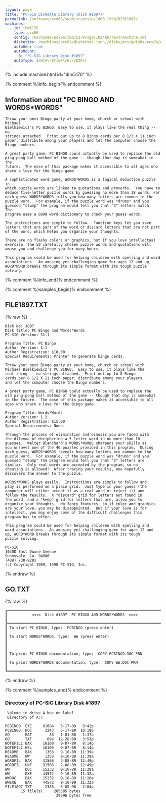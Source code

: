 ```yaml
---
layout: page
title: "PC-SIG Diskette Library (Disk #1897)"
permalink: /software/pcx86/sw/misc/pcsig/1000-1999/DISK1897/
machines:
  - id: ibm5170
    type: pcx86
    config: /machines/pcx86/ibm/5170/cga/1024kb/rev3/machine.xml
    diskettes: /machines/pcx86/diskettes.json,/disks/pcsigdisks/pcx86/diskettes.json
    autoGen: true
    autoMount:
      B: "PC-SIG Library Disk #1897"
    autoType: $date\r$time\rB:\rDIR\r
---
```


{% include machine.html id="ibm5170" %}

{% comment %}info_begin{% endcomment %}

## Information about "PC BINGO AND WORDS*WORDS"

    Throw your next Bingo party at your home, church or school with Michael
    Bielkiewicz's PC BINGO. Easy to use, it plays like the real thing -- no
    strings attached.  Print out up to 8 Bingo cards per 8 1/2 X 11 inch
    paper, distribute among your players and let the computer choose the
    Bingo numbers.
    
    A great party game, PC BINGO could actually be used to replace the old
    ping-pong ball method of the game -- though that day is somewhat in the
    future.  The ease of this package makes it accessible to all ages who
    share a love for the Bingo game.
    
    A sophisticated word game, WORDS*WORDS is a logical deduction puzzle in
    which puzzle words are linked to quotations and proverbs.  You have to
    deduce five-letter puzzle words by guessing no more than 18 words. For
    each guess WORDS*WORDS tells you how many letters are common to the
    puzzle word.  For example, if the puzzle word was "drums" and you
    guessed "stump" the program would tell you that "3" letters match.  The
    program uses a 6000 word dictionary to check your guess words.
    
    The instructions are simple to follow.  Function keys let you save
    letters that are part of the word or discard letters that are not part
    of the word, which helps you organize your thoughts.
    
    There are no flashy colors or graphics, but if you love intellectual
    exercise, the 50 carefully chosen puzzle words and quotations will
    amuse you and challenge you for many hours.
    
    This program could be used for helping children with spelling and word
    associations.  An amusing yet challenging game for ages 12 and up,
    WORD*WORD breaks through its simple format with its tough puzzle
    solving.
{% comment %}info_end{% endcomment %}

{% comment %}samples_begin{% endcomment %}

## FILE1897.TXT

{% raw %}
```
Disk No: 1897
Disk Title: PC Bingo and Words*Words
PC-SIG Version: S1.1

Program Title: PC Bingo
Author Version: 1.1
Author Registration: $10.00
Special Requirements: Printer to generate bingo cards.

Throw your next Bingo party at your home, church or school with
Michael Bielkiewicz's PC BINGO.  Easy to use, it plays like the
real thing -- no strings attached.  Print out up to 8 Bingo
cards per 8 1/2 X 11 inch paper, distribute among your players
and let the computer choose the Bingo numbers.

A great party game, PC BINGO could actually be used to replace the
old ping-pong ball method of the game -- though that day is somewhat
in the future.  The ease of this package makes it accessible to all
ages who share a love for the Bingo game.

Program Title: Words*Words
Author Version: 1.2
Author Registration: $15.00
Special Requirements: None.

Through the process of elimination and osmosis you are faced with
the dilemma of deciphering a 5 letter word in no more than 18
guesses.  Walter Blanchard's WORDS*WORDS sharpens your skills as
you unravel one of the 40 puzzles provided in this program.  During
each guess, WORDS*WORDS reveals how many letters are common to the
puzzle word.  For example, if the puzzle word was "drums" and you
guessed "stump" the program would tell you that "3" letters are
similar.  Only real words are accepted by the program, so no
cheating is allowed!  After tracing your results, one hopefully
discovers the answer to the puzzle.

WORDS*WORDS plays easily.  Instructions are simple to follow and
play is performed on a plain grid.  Just type in your guess (the
computer will either accept it as a real word or reject it) and
follow the results.  A "discard" grid for letters not found in
the word, and a "keep" grid for letters that are, allow you to
organize your thoughts.  No fancy features, so if color and graphics
are your love, you may be disappointed.  But if your love is for
intellect, you may enjoy some of the difficult challenges this
program has to offer.

This program could be used for helping children with spelling and
word associations.  An amusing yet challenging game for ages 12 and
up, WORD*WORD breaks through its simple format with its tough
puzzle solving.

PC-SIG
1030D East Duane Avenue
Sunnyvale  Ca. 94086
(408) 730-9291
(c) Copyright 1989, 1990 PC-SIG, Inc.
```
{% endraw %}

## GO.TXT

{% raw %}
```
╔═════════════════════════════════════════════════════════════════════════╗
║           <<<<  Disk #1897  PC BINGO AND WORDS*WORDS  >>>>              ║
╠═════════════════════════════════════════════════════════════════════════╣
║ To start PC BINGO, type:  PCBINGO (press enter)                         ║
║ To start WORDS*WORDS, type:  WW (press enter)                           ║
║                                                                         ║
║ To print PC BINGO documentation, type:  COPY PCBINGO.DOC PRN            ║
║ To print WORDS*WORDS documentation, type:  COPY WW.DOC PRN              ║
╚═════════════════════════════════════════════════════════════════════════╝
```
{% endraw %}

{% comment %}samples_end{% endcomment %}

### Directory of PC-SIG Library Disk #1897

     Volume in drive A has no label
     Directory of A:\

    PCBINGO  EXE     61684   5-17-89   9:42p
    PCBINGO  DOC      3243   5-17-89  10:19p
    GO       BAT        38   1-01-80   1:37a
    GO       TXT       694  12-28-89   3:53p
    NOTEFIL1 BAK     16100   9-07-89   8:14p
    NOTEFIL1 WSL     16100   9-07-89   8:14p
    README   BAK      1358   9-10-89  11:39a
    README   WW       1358   9-10-89  11:39a
    WORDFIL  BAK     31508   2-08-89  12:49p
    WORDFIL  UNF     31508   2-08-89  12:49p
    WW       DOC     15232   9-10-89  11:28a
    WW       EXE     44572   9-10-89  11:32a
    WWDOC    BAK     15232   9-10-89  11:28a
    WWEXE    BAK     44572   9-10-89  11:32a
    FILE1897 TXT      2386   6-05-90   2:04p
           15 file(s)     285585 bytes
                           29696 bytes free

